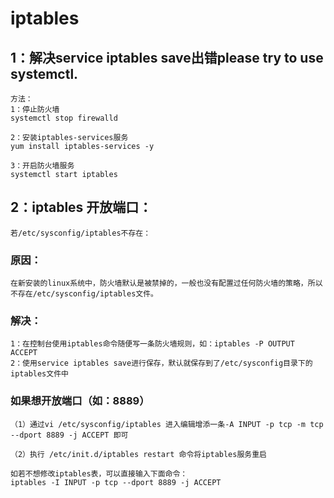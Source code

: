 # iptables

## 1：解决service iptables save出错please try to use systemctl.

    方法：
    1：停止防火墙
    systemctl stop firewalld

    2：安装iptables-services服务
    yum install iptables-services -y

    3：开启防火墙服务
    systemctl start iptables

## 2：iptables 开放端口：

    若/etc/sysconfig/iptables不存在：

### 原因：

    在新安装的linux系统中，防火墙默认是被禁掉的，一般也没有配置过任何防火墙的策略，所以不存在/etc/sysconfig/iptables文件。

### 解决：

    1：在控制台使用iptables命令随便写一条防火墙规则，如：iptables -P OUTPUT ACCEPT
    2：使用service iptables save进行保存，默认就保存到了/etc/sysconfig目录下的iptables文件中

### 如果想开放端口（如：8889）

    （1）通过vi /etc/sysconfig/iptables 进入编辑增添一条-A INPUT -p tcp -m tcp --dport 8889 -j ACCEPT 即可

    （2）执行 /etc/init.d/iptables restart 命令将iptables服务重启

    如若不想修改iptables表，可以直接输入下面命令：
    iptables -I INPUT -p tcp --dport 8889 -j ACCEPT
